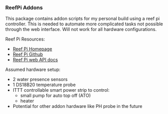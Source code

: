 ### ReefPi Addons
This package contains addon scripts for my personal build using a reef pi controller. This is needed to automate more complicated tasks not possible through the web interface. Will not work for all hardware configurations.

Reef Pi Resources:
* [Reef Pi Homepage](https://reef-pi.github.io/guides/)
* [Reef Pi Github](https://github.com/reef-pi/reef-pi)
* [Reef Pi web API docs](https://reef-pi.github.io/api.html)

Assumed hardware setup:
* 2 water presence sensors
* 1 DS18B20 temperature probe
* ITTT controllable smart power strip to control:
  * small pump for auto top off (ATO)
  * heater
* Potential for other addon hardware like PH probe in the future